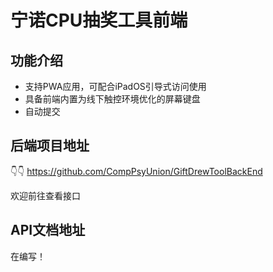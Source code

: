 # 宁诺CPU抽奖工具前端
## 功能介绍
- 支持PWA应用，可配合iPadOS引导式访问使用
- 具备前端内置为线下触控环境优化的屏幕键盘
- 自动提交

## 后端项目地址
👇👇
https://github.com/CompPsyUnion/GiftDrewToolBackEnd

欢迎前往查看接口

## API文档地址
在编写！
